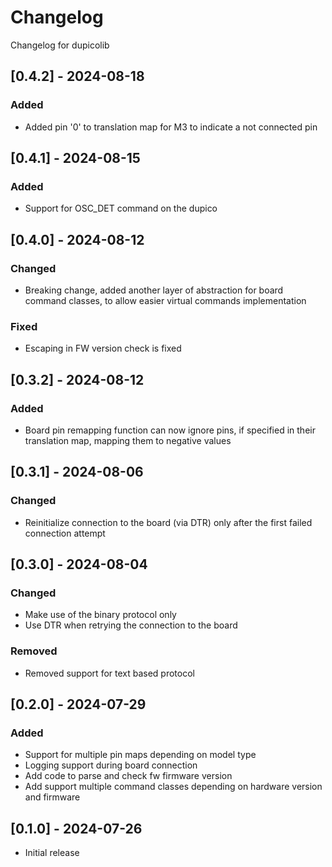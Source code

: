 # Changelog
Changelog for dupicolib

## [0.4.2] - 2024-08-18
### Added
- Added pin '0' to translation map for M3 to indicate a not connected pin

## [0.4.1] - 2024-08-15
### Added
- Support for OSC_DET command on the dupico

## [0.4.0] - 2024-08-12
### Changed
- Breaking change, added another layer of abstraction for board command classes, to allow easier virtual commands implementation

### Fixed
- Escaping in FW version check is fixed

## [0.3.2] - 2024-08-12
### Added
- Board pin remapping function can now ignore pins, if specified in their translation map, mapping them to negative values

## [0.3.1] - 2024-08-06
### Changed
- Reinitialize connection to the board (via DTR) only after the first failed connection attempt

## [0.3.0] - 2024-08-04
### Changed
- Make use of the binary protocol only
- Use DTR when retrying the connection to the board

### Removed
- Removed support for text based protocol

## [0.2.0] - 2024-07-29

### Added
- Support for multiple pin maps depending on model type
- Logging support during board connection
- Add code to parse and check fw firmware version
- Add support multiple command classes depending on hardware version and firmware

## [0.1.0] - 2024-07-26

- Initial release
